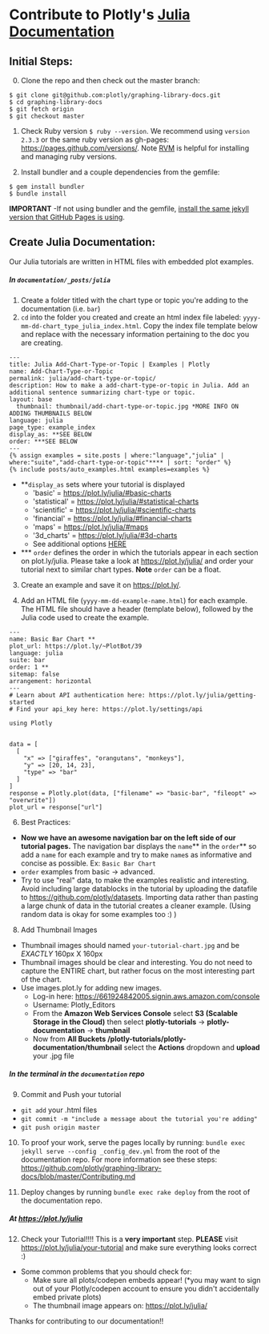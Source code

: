 # Contribute to Plotly's [Julia Documentation](https://plot.ly/julia/)
## Initial Steps:
0. Clone the repo and then check out the master branch:

  ```
  $ git clone git@github.com:plotly/graphing-library-docs.git
  $ cd graphing-library-docs
  $ git fetch origin
  $ git checkout master
  ```
1. Check Ruby version `$ ruby --version`. We recommend using `version 2.3.3` or the same ruby version as gh-pages: https://pages.github.com/versions/. Note [RVM](https://rvm.io/rvm/install) is helpful for installing and managing ruby versions.

2. Install bundler and a couple dependencies from the gemfile:

  ```
  $ gem install bundler
  $ bundle install

  ```
<b>IMPORTANT</b> -If not using bundler and the gemfile, [install the same jekyll version that GitHub Pages is using](https://pages.github.com/versions/).

## Create Julia Documentation:
Our Julia tutorials are written in HTML files with embedded plot examples.
##### In `documentation/_posts/julia`
1. Create a folder titled with the chart type or topic you're adding to the documentation (i.e. `bar`)  
2. `cd` into the folder you created and create an html index file labeled: `yyyy-mm-dd-chart_type_julia_index.html`. Copy the index file template below and replace with the necessary information pertaining to the doc you are creating.
  ```
  ---
  title: Julia Add-Chart-Type-or-Topic | Examples | Plotly
  name: Add-Chart-Type-or-Topic
  permalink: julia/add-chart-type-or-topic/
  description: How to make a add-chart-type-or-topic in Julia. Add an additional sentence summarizing chart-type or topic.
  layout: base
    thumbnail: thumbnail/add-chart-type-or-topic.jpg *MORE INFO ON ADDING THUMBNAILS BELOW
  language: julia
  page_type: example_index
  display_as: **SEE BELOW
  order: ***SEE BELOW
  ---
  {% assign examples = site.posts | where:"language","julia" | where:"suite","add-chart-type-or-topic"**** | sort: "order" %}
  {% include posts/auto_examples.html examples=examples %}
  ```
  - **`display_as` sets where your tutorial is displayed
      - 'basic' = https://plot.ly/julia/#basic-charts
      - 'statistical' = https://plot.ly/julia/#statistical-charts
      - 'scientific' = https://plot.ly/julia/#scientific-charts
      - 'financial' = https://plot.ly/julia/#financial-charts
      - 'maps' = https://plot.ly/julia/#maps
      - '3d_charts' = https://plot.ly/julia/#3d-charts
      - See additional options [HERE](https://github.com/plotly/graphing-library-docs/blob/master/_includes/documentation_eg.html#L1)
  - *** `order` defines the order in which the tutorials appear in each section on plot.ly/julia. Please take a look at https://plot.ly/julia/ and order your tutorial next to similar chart types. <b>Note</b> `order` can be a float.

3. Create an example and save it on https://plot.ly/.

4. Add an HTML file (`yyyy-mm-dd-example-name.html`) for each example. The HTML file should have a header (template below), followed by the Julia code used to create the example.
  ```
  ---
  name: Basic Bar Chart **
  plot_url: https://plot.ly/~PlotBot/39
  language: julia
  suite: bar
  order: 1 **
  sitemap: false
  arrangement: horizontal
  ---
  # Learn about API authentication here: https://plot.ly/julia/getting-started
  # Find your api_key here: https://plot.ly/settings/api

  using Plotly


  data = [
    [
      "x" => ["giraffes", "orangutans", "monkeys"],
      "y" => [20, 14, 23],
      "type" => "bar"
    ]
  ]
  response = Plotly.plot(data, ["filename" => "basic-bar", "fileopt" => "overwrite"])
  plot_url = response["url"]
  ```

6. Best Practices:
  - <b>Now we have an awesome navigation bar on the left side of our tutorial pages.</b> The navigation bar displays the `name`** in the `order`** so add a `name` for each example and try to make `name`s as informative and concise as possible. Ex: `Basic Bar Chart`
  - `order` examples from basic -> advanced.
  - Try to use "real" data, to make the examples realistic and interesting. Avoid including large datablocks in the tutorial by uploading the datafile to https://github.com/plotly/datasets. Importing data rather than pasting a large chunk of data in the tutorial creates a cleaner example. (Using random data is okay for some examples too :) )

8. Add Thumbnail Images
  - Thumbnail images should named `your-tutorial-chart.jpg` and be *EXACTLY* 160px X 160px
  - Thumbnail images should be clear and interesting. You do not need to capture the ENTIRE chart, but rather focus on the most interesting part of the chart.
  - Use images.plot.ly for adding new images.
    - Log-in here: https://661924842005.signin.aws.amazon.com/console
    - Username: Plotly_Editors
    - From the <b>Amazon Web Services Console</b> select <b>S3 (Scalable Storage in the Cloud)</b> then select <b>plotly-tutorials</b> -> <b>plotly-documentation</b> -> <b>thumbnail</b>
    - Now from <b>All Buckets /plotly-tutorials/plotly-documentation/thumbnail</b> select the <b>Actions</b> dropdown and <b>upload</b> your .jpg file

##### In the terminal in the `documentation` repo
9. Commit and Push your tutorial
  - `git add` your .html files
  - `git commit -m "include a message about the tutorial you're adding"`
  - `git push origin master`

10. To proof your work, serve the pages locally by running: `bundle exec jekyll serve --config _config_dev.yml` from the root of the documentation repo.
For more information see these steps: https://github.com/plotly/graphing-library-docs/blob/master/Contributing.md

11. Deploy changes by running `bundle exec rake deploy` from the root of the documentation repo.

##### At https://plot.ly/julia
12. Check your Tutorial!!!! This is a <b>very important</b> step.
  <b>PLEASE</b> visit https://plot.ly/julia/your-tutorial and make sure everything looks correct :)

  - Some common problems that you should check for:
    - Make sure all plots/codepen embeds appear! (*you may want to sign out of your Plotly/codepen account to ensure you didn't accidentally embed private plots)
    - The thumbnail image appears on: https://plot.ly/julia/

Thanks for contributing to our documentation!!

